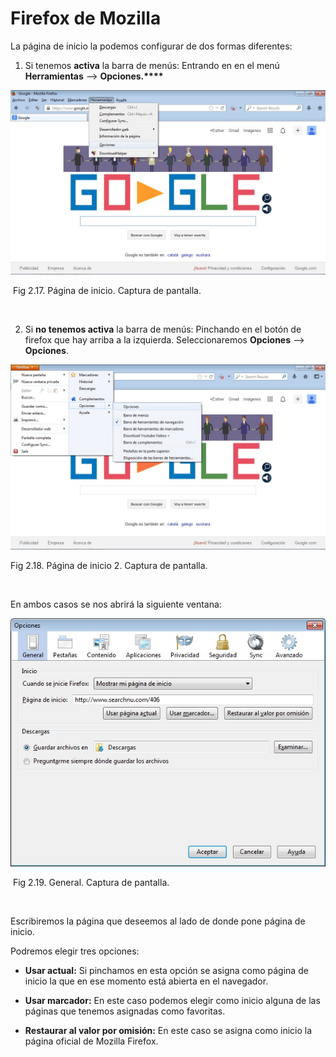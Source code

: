 
# Firefox de Mozilla

La página de inicio la podemos configurar de dos formas diferentes:

1. Si tenemos **activa** la barra de menús: Entrando en en el menú **Herramientas** --&gt; **Opciones.****<br/>**


![](img/pagina_de_inicio_firefox.jpg)

 Fig 2.17. Página de inicio. Captura de pantalla.

 

2. Si **no tenemos activa** la barra de menús: Pinchando en el botón de firefox que hay arriba a la izquierda. Seleccionaremos **Opciones** --&gt; **Opciones**.


![](img/pagina_de_inicio_firefox_2.jpg)

Fig 2.18. Página de inicio 2. Captura de pantalla.

 

En ambos casos se nos abrirá la siguiente ventana:


![](img/opciones_general.jpg)

 Fig 2.19. General. Captura de pantalla.

 

Escribiremos la página que deseemos al lado de donde pone página de inicio.

Podremos elegir tres opciones:

- **Usar actual:** Si pinchamos en esta opción se asigna como página de inicio la que en ese momento está abierta en el navegador.

- **Usar marcador:** En este caso podemos elegir como inicio alguna de las páginas que tenemos asignadas como favoritas.

- **Restaurar al valor por omisión:** En este caso se asigna como inicio la página oficial de Mozilla Firefox.

